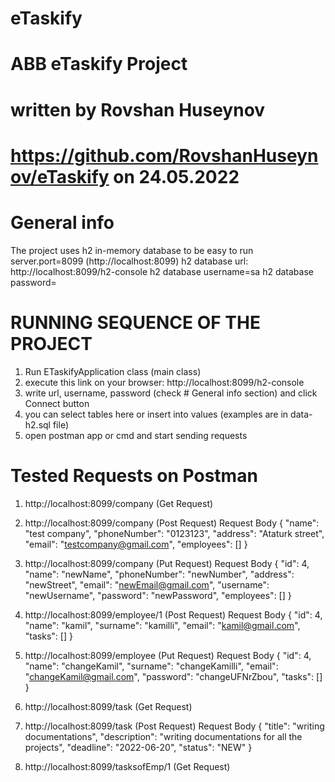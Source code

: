 # eTaskify
# ABB eTaskify Project 
# written by Rovshan Huseynov
# https://github.com/RovshanHuseynov/eTaskify on 24.05.2022

# General info
The project uses h2 in-memory database to be easy to run
server.port=8099 (http://localhost:8099)
h2 database url: http://localhost:8099/h2-console
h2 database username=sa
h2 database password=

# RUNNING SEQUENCE OF THE PROJECT
1. Run ETaskifyApplication class (main class)
2. execute this link on your browser: http://localhost:8099/h2-console
3. write url, username, password (check # General info section) and click Connect button
4. you can select tables here or insert into values (examples are in data-h2.sql file)
5. open postman app or cmd and start sending requests

# Tested Requests on Postman
1. http://localhost:8099/company (Get Request)

2. http://localhost:8099/company (Post Request)
   Request Body
   {
   "name": "test company",
   "phoneNumber": "0123123",
   "address": "Ataturk street",
   "email": "testcompany@gmail.com",
   "employees": []
   }
   
3. http://localhost:8099/company (Put Request)
   Request Body
   {
   "id": 4,
   "name": "newName",
   "phoneNumber": "newNumber",
   "address": "newStreet",
   "email": "newEmail@gmail.com",
   "username": "newUsername",
   "password": "newPassword",
   "employees": []
   }

4. http://localhost:8099/employee/1 (Post Request)
   Request Body
   {
   "id": 4,
   "name": "kamil",
   "surname": "kamilli",
   "email": "kamil@gmail.com",
   "tasks": []
   }

5. http://localhost:8099/employee  (Put Request)
   Request Body
   {
   "id": 4,
   "name": "changeKamil",
   "surname": "changeKamilli",
   "email": "changeKamil@gmail.com",
   "password": "changeUFNrZbou",
   "tasks": []
   }

6. http://localhost:8099/task   (Get Request)

7. http://localhost:8099/task (Post Request)
   Request Body
   {
   "title": "writing documentations",
   "description": "writing documentations for all the projects",
   "deadline": "2022-06-20",
   "status": "NEW"
   }

8. http://localhost:8099/tasksofEmp/1  (Get Request)
